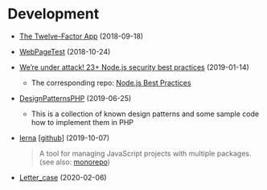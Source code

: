 # Development


- [The Twelve-Factor App](https://12factor.net/de/) (2018-09-18)

- [WebPageTest](https://www.webpagetest.org) (2018-10-24) 

- [We’re under attack! 23+ Node.js security best practices](https://medium.com/@nodepractices/were-under-attack-23-node-js-security-best-practices-e33c146cb87d) (2019-01-14)
  - The corresponding repo: [Node.js Best Practices](https://github.com/i0natan/nodebestpractices/tree/security-best-practices-section)

- [DesignPatternsPHP](https://designpatternsphp.readthedocs.io/en/latest/README.html) (2019-06-25)

  - This is a collection of known design patterns and some sample code how to implement them in PHP

- [lerna](https://lerna.js.org) [[github](https://github.com/lerna/lerna)] (2019-10-07)

  > A tool for managing JavaScript projects with multiple packages. (see also: [monorepo](https://github.com/babel/babel/blob/master/doc/design/monorepo.md))

- [Letter_case](https://en.wikipedia.org/wiki/Letter_case)  (2020-02-06)
